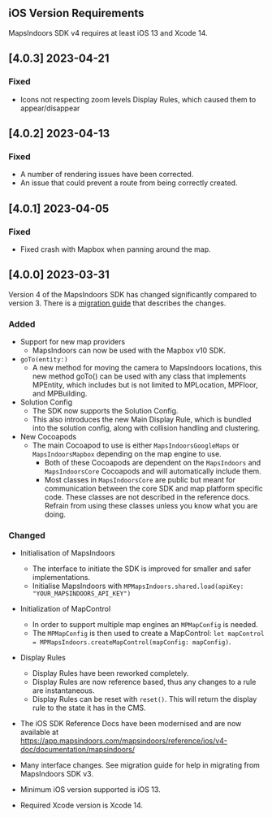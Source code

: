 
<!---
## [Unreleased]
### Added
### Fixed
### Changed
### Removed
-->

## iOS Version Requirements

MapsIndoors SDK v4 requires at least iOS 13 and Xcode 14.

## [4.0.3] 2023-04-21

### Fixed

- Icons not respecting zoom levels Display Rules, which caused them to appear/disappear

## [4.0.2] 2023-04-13

### Fixed

- A number of rendering issues have been corrected.
- An issue that could prevent a route from being correctly created.

## [4.0.1] 2023-04-05

### Fixed

- Fixed crash with Mapbox when panning around the map.

## [4.0.0] 2023-03-31

Version 4 of the MapsIndoors SDK has changed significantly compared to version 3. There is a [migration guide](https://docs.mapsindoors.com/getting-started/ios/v4/v4-migration-guide) that describes the changes.

### Added

* Support for new map providers
    * MapsIndoors can now be used with the Mapbox v10 SDK.
* `goTo(entity:)`
    * A new method for moving the camera to MapsIndoors locations, this new method goTo() can be used with any class that implements MPEntity, which includes but is not limited to MPLocation, MPFloor, and MPBuilding.
* Solution Config
    * The SDK now supports the Solution Config.
    * This also introduces the new Main Display Rule, which is bundled into the solution config, along with collision handling and clustering.
* New Cocoapods
    * The main Cocoapod to use is either `MapsIndoorsGoogleMaps` or `MapsIndoorsMapbox` depending on the map engine to use.
        * Both of these Cocoapods are dependent on the `MapsIndoors` and `MapsIndoorsCore` Cocoapods and will automatically include them.
        * Most classes in `MapsIndoorsCore` are public but meant for communication between the core SDK and map platform specific code. These classes are not described in the reference docs. Refrain from using these classes unless you know what you are doing.

### Changed

* Initialisation of MapsIndoors
    * The interface to initiate the SDK is improved for smaller and safer implementations.
    * Initialise MapsIndoors with `MPMapsIndoors.shared.load(apiKey: "YOUR_MAPSINDOORS_API_KEY")`
* Initialization of MapControl
    * In order to support multiple map engines an `MPMapConfig` is needed.
    * The `MPMapConfig` is then used to create a MapControl: `let mapControl = MPMapsIndoors.createMapControl(mapConfig: mapConfig)`.
* Display Rules
    * Display Rules have been reworked completely.
    * Display Rules are now reference based, thus any changes to a rule are instantaneous.
    * Display Rules can be reset with `reset()`. This will return the display rule to the state it has in the CMS.
* The iOS SDK Reference Docs have been modernised and are now available at https://app.mapsindoors.com/mapsindoors/reference/ios/v4-doc/documentation/mapsindoors/


* Many interface changes. See migration guide for help in migrating from MapsIndoors SDK v3.
* Minimum iOS version supported is iOS 13.
* Required Xcode version is Xcode 14.


